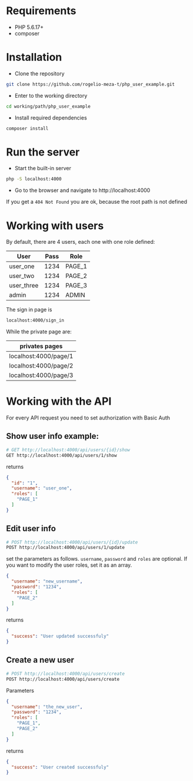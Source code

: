 # Requirements

* PHP 5.6.17+
* composer

# Installation

* Clone the repository
```sh
git clone https://github.com/rogelio-meza-t/php_user_example.git
```

* Enter to the working directory
```sh
cd working/path/php_user_example
```

* Install required dependencies
```sh
composer install
```

# Run the server

* Start the built-in server
```sh
php -S localhost:4000
```
* Go to the browser and navigate to http://localhost:4000

If you get a `404 Not Found` you are ok, because the root path is not defined

# Working with users

By default, there are 4 users, each one with one role defined:

|User|Pass|Role|
|----|:--:|----|
|user_one|1234|PAGE_1|
|user_two|1234|PAGE_2|
|user_three|1234|PAGE_3|
|admin|1234|ADMIN|

The sign in page is
```sh
localhost:4000/sign_in
```

While the private page are:

|privates pages|
|:--------------------:|
|localhost:4000/page/1|
|localhost:4000/page/2|
|localhost:4000/page/3|

# Working with the API

For every API request you need to set authorization with Basic Auth

## Show user info example:

```sh
# GET http://localhost:4000/api/users/{id}/show
GET http://localhost:4000/api/users/1/show
```

returns

```json
{
  "id": "1",
  "username": "user_one",
  "roles": [
    "PAGE_1"
  ]
}
```

## Edit user info
```sh
# POST http://localhost:4000/api/users/{id}/update
POST http://localhost:4000/api/users/1/update
```

set the parameters as follows. `username`, `password` and `roles` are optional.
If you want to modify the user roles, set it as an array.

```json
{
  "username": "new_username",
  "password": "1234",
  "roles": [
    "PAGE_2"
  ]
}
```

returns

```json
{
  "success": "User updated successfuly"
}
```

## Create a new user
```sh
# POST http://localhost:4000/api/users/create
POST http://localhost:4000/api/users/create
```

Parameters

```json
{
  "username": "the_new_user",
  "password": "1234",
  "roles": [
    "PAGE_1",
    "PAGE_2"
  ]
}
```

returns

```json
{
  "success": "User created successfuly"
}
```
